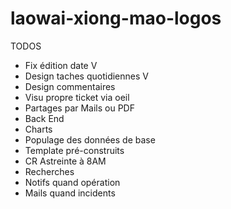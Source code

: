 laowai-xiong-mao-logos
======================

TODOS

- Fix édition date							V
- Design taches quotidiennes				V
- Design commentaires
- Visu propre ticket via oeil
- Partages par Mails ou PDF
- Back End
- Charts
- Populage des données de base
- Template pré-construits
- CR Astreinte à 8AM
- Recherches
- Notifs quand opération
- Mails quand incidents